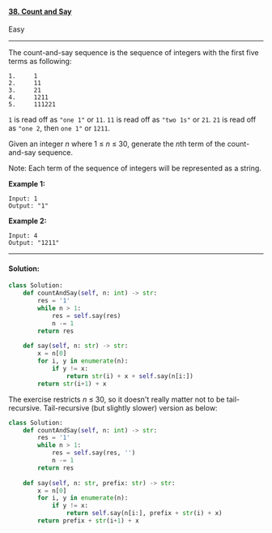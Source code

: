 #### [38. Count and Say](https://leetcode.com/problems/count-and-say/)

Easy

---

The count-and-say sequence is the sequence of integers with the first five terms as following:

```
1.     1
2.     11
3.     21
4.     1211
5.     111221
```

`1` is read off as `"one 1"` or `11`.
`11` is read off as `"two 1s"` or `21`.
`21` is read off as `"one 2`, then `one 1"` or `1211`.

Given an integer *n* where 1 ≤ *n* ≤ 30, generate the *n*th term of the count-and-say sequence.

Note: Each term of the sequence of integers will be represented as a string.

 

**Example 1:**

```
Input: 1
Output: "1"
```

**Example 2:**

```
Input: 4
Output: "1211"
```

---

#### Solution:

```python
class Solution:
    def countAndSay(self, n: int) -> str:
        res = '1'
        while n > 1:
            res = self.say(res)
            n -= 1
        return res
        
    def say(self, n: str) -> str:
        x = n[0]
        for i, y in enumerate(n):
            if y != x:
                return str(i) + x + self.say(n[i:])
        return str(i+1) + x
```

The exercise restricts *n* ≤ 30, so it doesn't really matter not to be tail-recursive. Tail-recursive (but slightly slower) version as below:

```python
class Solution:
    def countAndSay(self, n: int) -> str:
        res = '1'
        while n > 1:
            res = self.say(res, '')
            n -= 1
        return res
         
    def say(self, n: str, prefix: str) -> str:
        x = n[0]
        for i, y in enumerate(n):
            if y != x:
                return self.say(n[i:], prefix + str(i) + x)
        return prefix + str(i+1) + x
```

